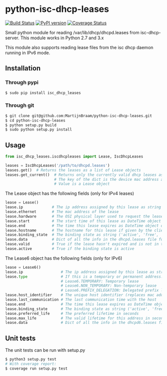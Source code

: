 python-isc-dhcp-leases
======================

[![Build Status](https://travis-ci.org/MartijnBraam/python-isc-dhcp-leases.svg?branch=master)](https://travis-ci.org/MartijnBraam/python-isc-dhcp-leases)
[![PyPI version](https://badge.fury.io/py/isc_dhcp_leases.svg)](http://badge.fury.io/py/isc_dhcp_leases)
[![Coverage Status](https://coveralls.io/repos/MartijnBraam/python-isc-dhcp-leases/badge.svg)](https://coveralls.io/r/MartijnBraam/python-isc-dhcp-leases)

Small python module for reading /var/lib/dhcp/dhcpd.leases from isc-dhcp-server. This module works in Python 2.7 and 3.x

This module also supports reading lease files from the isc dhcp daemon running in IPv6 mode. 

## Installation

### Through pypi

```bash
$ sudo pip install isc_dhcp_leases
```

### Through git

```bash
$ git clone git@github.com:MartijnBraam/python-isc-dhcp-leases.git
$ cd python-isc-dhcp-leases
$ python setup.py build
$ sudo python setup.py install
```

## Usage

```python
from isc_dhcp_leases.iscdhcpleases import Lease, IscDhcpLeases

leases = IscDhcpLeases('/path/to/dhcpd.leases')
leases.get()  # Returns the leases as a list of Lease objects
leases.get_current()  # Returns only the currently valid dhcp leases as dict
                      # The key of the dict is the device mac address and the
                      # Value is a Lease object
```

The Lease object has the following fields (only for IPv4 leases)

```python
lease = Lease()
lease.ip             # The ip address assigned by this lease as string
lease.ethernet       # The mac address of the lease
lease.hardware       # The OSI physical layer used to request the lease (usually ethernet)
lease.start          # The start time of this lease as DateTime object
lease.end            # The time this lease expires as DateTime object or None if this is an infinite lease
lease.hostname       # The hostname for this lease if given by the client
lease.binding_state  # The binding state as string ('active', 'free', 'abandoned', 'backup')
lease.data           # Dict of all the info in the dhcpd.leases file for this lease
lease.valid          # True if the lease hasn't expired and is not in the future
lease.active         # True if the binding state is active
```

The Lease6 object has the following fields (only for IPv6)

```python
lease = Lease6()
lease.ip                 # The ip address assigned by this lease as string
lease.type               # If this is a temporary or permanent address. I's one of the following:
                         # Lease6.TEMPORARY: Temporary lease
                         # Lease6.NON_TEMPORARY: Non-temporary lease
                         # Lease6.PREFIX_DELEGATION: Delegated prefix lease
lease.host_identifier    # The unique host identifier (replaces mac addresses in IPv6)
lease.last_communication # The last communication time with the host
lease.end                # The time this lease expires as DateTime object or None if this is an infinite lease
lease.binding_state      # The binding state as string ('active', 'free', 'abandoned', 'backup')
lease.preferred_life     # The preferred lifetime in seconds
lease.max_life           # The valid lifetime for this address in seconds
lease.data               # Dict of all the info in the dhcpd6.leases file for this lease
```

## Unit tests

The unit tests can be run with setup.py

```bash
$ python3 setup.py test
# With coverage report:
$ coverage run setup.py test
```